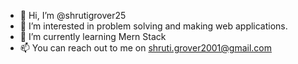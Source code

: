 - 👋 Hi, I’m @shrutigrover25
- 👀 I’m interested in problem solving and making web applications.
- 🌱 I’m currently learning Mern Stack
- 📫 You can reach out to me on shruti.grover2001@gmail.com

<!---
shrutigrover25/shrutigrover25 is a ✨ special ✨ repository because its `README.md` (this file) appears on your GitHub profile.
You can click the Preview link to take a look at your changes.
--->
